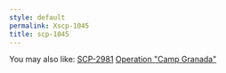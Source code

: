 ```yaml
---
style: default
permalink: Xscp-1045
title: scp-1045
---
```

You may also like:
[SCP-2981](http://scp-wiki.net/scp-2981)
[Operation "Camp Granada"](http://scp-wiki.net/hellomuddah)
